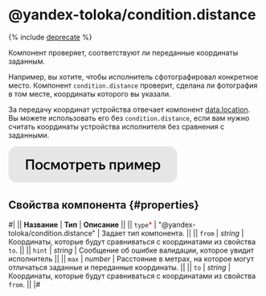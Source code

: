 # @yandex-toloka/condition.distance

{% include [deprecate](../../_includes/deprecate.md) %}

Компонент проверяет, соответствуют ли переданные координаты заданным.

Например, вы хотите, чтобы исполнитель сфотографировал конкретное место. Компонент `condition.distance` проверит, сделана ли фотография в том месте, координаты которого вы указали.

За передачу координат устройства отвечает компонент [data.location](data.location.md). Вы можете использовать его без `condition.distance`, если вам нужно считать координаты устройства исполнителя без сравнения с заданными.

[![](../_images/buttons/view-example.svg)](https://clck.ru/TpUxX)

## Свойства компонента {#properties}

#|
|| **Название** | **Тип** | **Описание** ||
|| `type`<span style="color: red">\*</span> | "@yandex-toloka/condition.distance" | Задает тип компонента. ||
|| `from` | _string_ | Координаты, которые будут сравниваться с координатами из свойства `to`. ||
|| `hint` | _string_ | Сообщение об ошибке валидации, которое увидит исполнитель ||
|| `max` | _number_ | Расстояние в метрах, на которое могут отличаться заданные и переданные координаты. ||
|| `to` | _string_ | Координаты, которые будут сравниваться с координатами из свойства `from`. ||
|#

